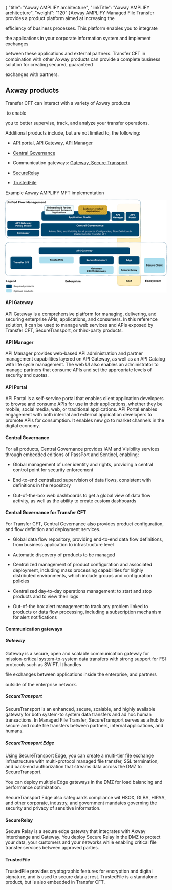 {
    "title": "Axway AMPLIFY architecture",
    "linkTitle": "Axway AMPLIFY architecture",
    "weight": "120"
}Axway AMPLIFY Managed File Transfer provides a product platform aimed at increasing the

efficiency of business processes. This platform enables you to integrate

the applications in your corporate information system and implement exchanges

between these applications and external partners. Transfer CFT in combination with other Axway products can provide a complete business solution for creating secured, guaranteed

exchanges with partners.



## Axway products



Transfer CFT can interact with a variety of Axway products

 to enable

you to better supervise, track, and analyze your transfer operations.

Additional products include, but are not limited to, the following:



-   [API portal](#apiportal), [API Gateway](#apigtw), [API Manager](#apimanager)

-   [Central Governance](#central_governance)

-   Communication gateways: [Gateway, Secure Transport](#gateway)

-   [SecureRelay](#securerelay)

-   [TrustedFile](#trustedfile)



Example Axway AMPLIFY MFT implementation



![](tbus_products.png)



#### <span id="APIgtw"></span>API Gateway



API Gateway is a comprehensive platform for managing, delivering, and securing enterprise APIs, applications, and consumers. In this reference solution, it can be used to manage web services and APIs exposed by Transfer CFT, SecureTransport, or third-party products.



#### <span id="APImanager"></span>API Manager



API Manager provides web-based API administration and partner management capabilities layered on API Gateway, as well as an API Catalog with life cycle management. The web UI also enables an administrator to manage partners that consume APIs and set the appropriate levels of security and quotas.



#### <span id="APIportal"></span>API Portal



API Portal is a self-service portal that enables client application developers to browse and consume APIs for use in their applications, whether they be mobile, social media, web, or traditional applications. API Portal enables engagement with both internal and external application developers to promote APIs for consumption. It enables new go to market channels in the digital economy.



#### Central Governance



For all products, Central Governance provides IAM and Visibility services through embedded editions of PassPort and Sentinel, enabling:



-   Global management of user identity and rights, providing a central control point for security enforcement

-   End-to-end centralized supervision of data flows, consistent with definitions in the repository

-   Out-of-the-box web dashboards to get a global view of data flow activity, as well as the ability to create custom dashboards



#### <span id="Central_Governance"></span>Central Governance for Transfer CFT



For Transfer CFT, Central Governance also provides product configuration, and flow definition and deployment services.



-   Global data flow repository, providing end-to-end data flow definitions, from business application to infrastructure level

-   Automatic discovery of products to be managed

-   Centralized management of product configuration and associated deployment, including mass processing capabilities for highly distributed environments, which include groups and configuration policies

-   Centralized day-to-day operations management: to start and stop products and to view their logs

-   Out-of-the box alert management to track any problem linked to products or data flow processing, including a subscription mechanism for alert notifications



#### <span id="Gateway"></span>Communication gateways



##### Gateway



Gateway is a secure, open and scalable communication gateway for mission-critical system-to-system data transfers with strong support for FSI protocols such as SWIFT. It handles

file exchanges between applications inside the enterprise, and partners

outside of the enterprise network.



##### SecureTransport



SecureTransport is an enhanced, secure, scalable, and highly available gateway for both system-to system data transfers and ad hoc human transactions. In Managed File Transfer, SecureTransport serves as a hub to secure and route file transfers between partners, internal applications, and humans.



##### SecureTransport Edge



Using SecureTransport Edge, you can create a multi-tier file exchange infrastructure with multi-protocol managed file transfer, SSL termination, and back-end authorization that streams data across the DMZ to SecureTransport.



You can deploy multiple Edge gateways in the DMZ for load balancing and performance optimization.



SecureTransport Edge also safeguards compliance wit HSOX, GLBA, HIPAA, and other corporate, industry, and government mandates governing the security and privacy of sensitive information.



#### <span id="SecureRelay"></span>SecureRelay



Secure Relay is a secure edge gateway that integrates with Axway Interchange and Gateway. You deploy Secure Relay in the DMZ to protect your data, your customers and your networks while enabling critical file transfer services between approved parties.



#### <span id="TrustedFile"></span>TrustedFile



TrustedFile provides cryptographic features for encryption and digital signature, and is used to secure data at rest. TrustedFile is a standalone product, but is also embedded in Transfer CFT.


